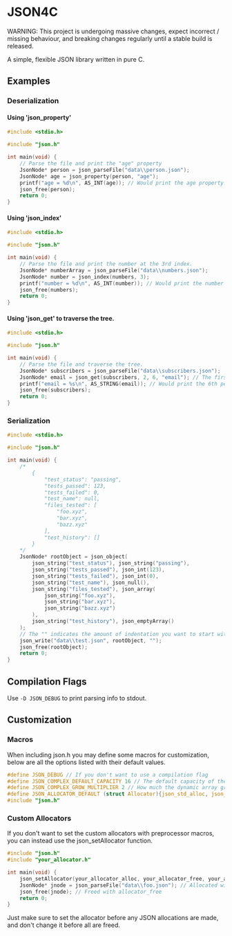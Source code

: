 ﻿JSON4C
======

WARNING: This project is undergoing massive changes, expect incorrect / missing behaviour, and breaking changes regularly until a stable build is released.

A simple, flexible JSON library written in pure C.

## Examples

### Deserialization

#### Using 'json_property'

~~~c
#include <stdio.h>

#include "json.h"

int main(void) {
	// Parse the file and print the "age" property
	JsonNode* person = json_parseFile("data\\person.json");
	JsonNode* age = json_property(person, "age");
	printf("age = %d\n", AS_INT(age)); // Would print the age property.
	json_free(person);
	return 0;
}
~~~

#### Using 'json_index'

~~~c
#include <stdio.h>

#include "json.h"

int main(void) {
	// Parse the file and print the number at the 3rd index.
	JsonNode* numberArray = json_parseFile("data\\numbers.json");
	JsonNode* number = json_index(numbers, 3);
	printf("number = %d\n", AS_INT(number)); // Would print the number at the 3rd index.
	json_free(numbers);
	return 0;
}
~~~

#### Using 'json_get' to traverse the tree.

~~~c
#include <stdio.h>

#include "json.h"

int main(void) {
	// Parse the file and traverse the tree.
	JsonNode* subscribers = json_parseFile("data\\subscribers.json");
	JsonNode* email = json_get(subscribers, 2, 6, "email"); // The first number denotes the amount of following arguments.
	printf("email = %s\n", AS_STRING(email)); // Would print the 6th person's email property.
	json_free(subscribers);
	return 0;
}
~~~

### Serialization

~~~c
#include <stdio.h>

#include "json.h"

int main(void) {
	/*
		{
			"test_status": "passing",
			"tests_passed": 123,
			"tests_failed": 0,
			"test_name": null,
			"files_tested": [
				"foo.xyz",
				"bar.xyz",
				"bazz.xyz"
			],
			"test_history": []
		}
	*/
	JsonNode* rootObject = json_object(
		json_string("test_status"), json_string("passing"),
		json_string("tests_passed"), json_int(123),
		json_string("tests_failed"), json_int(0),
		json_string("test_name"), json_null(),
		json_string("files_tested"), json_array(
			json_string("foo.xyz"),
			json_string("bar.xyz"),
			json_string("bazz.xyz")
		),
		json_string("test_history"), json_emptyArray()
	);
	// The "" indicates the amount of indentation you want to start with.
	json_write("data\\test.json", rootObject, "");
	json_free(rootObject);
	return 0;
}
~~~

## Compilation Flags

Use `-D JSON_DEBUG` to print parsing info to stdout.

## Customization

### Macros

When including json.h you may define some macros for customization, below are all the options listed with their default values.

~~~c
#define JSON_DEBUG // If you don't want to use a compilation flag
#define JSON_COMPLEX_DEFAULT_CAPACITY 16 // The default capacity of the dynamic array.
#define JSON_COMPLEX_GROW_MULTIPLIER 2 // How much the dynamic array grows by
#define JSON_ALLOCATOR_DEFAULT (struct Allocator){json_std_alloc, json_std_free, json_std_realloc, NULL}
#include "json.h"
~~~

### Custom Allocators

If you don't want to set the custom allocators with preprocessor macros, you can instead use the json_setAllocator function.

~~~c
#include "json.h"
#include "your_allocator.h"

int main(void) {
	json_setAllocator(your_allocator_alloc, your_allocator_free, your_allocator_realloc, your_allocator_instance);
	JsonNode* jnode = json_parseFile("data\\foo.json"); // Allocated with allocator_alloc
	json_free(jnode); // Freed with allocator_free
	return 0;
}
~~~

Just make sure to set the allocator before any JSON allocations are made, and don't change it before all are freed.


